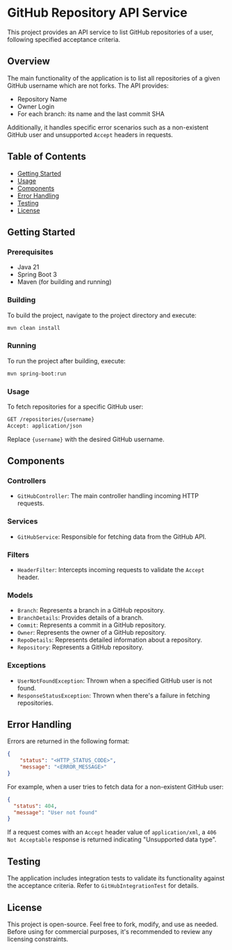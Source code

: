 # GitHub Repository API Service

This project provides an API service to list GitHub repositories of a user, following specified acceptance criteria.

## Overview

The main functionality of the application is to list all repositories of a given GitHub username which are not forks. The API provides:

- Repository Name
- Owner Login
- For each branch: its name and the last commit SHA

Additionally, it handles specific error scenarios such as a non-existent GitHub user and unsupported `Accept` headers in requests.

## Table of Contents

- [Getting Started](#getting-started)
- [Usage](#usage)
- [Components](#components)
- [Error Handling](#error-handling)
- [Testing](#testing)
- [License](#license)

## Getting Started

### Prerequisites

- Java 21
- Spring Boot 3
- Maven (for building and running)

### Building

To build the project, navigate to the project directory and execute:

```bash
mvn clean install
```

### Running

To run the project after building, execute:

```bash
mvn spring-boot:run
```

### Usage

To fetch repositories for a specific GitHub user:

```bash
GET /repositories/{username}
Accept: application/json
```

Replace `{username}` with the desired GitHub username.

## Components

### Controllers

- `GitHubController`: The main controller handling incoming HTTP requests.

### Services

- `GitHubService`: Responsible for fetching data from the GitHub API.

### Filters

- `HeaderFilter`: Intercepts incoming requests to validate the `Accept` header.

### Models

- `Branch`: Represents a branch in a GitHub repository.
- `BranchDetails`: Provides details of a branch.
- `Commit`: Represents a commit in a GitHub repository.
- `Owner`: Represents the owner of a GitHub repository.
- `RepoDetails`: Represents detailed information about a repository.
- `Repository`: Represents a GitHub repository.

### Exceptions

- `UserNotFoundException`: Thrown when a specified GitHub user is not found.
- `ResponseStatusException`: Thrown when there's a failure in fetching repositories.

## Error Handling

Errors are returned in the following format:

```json
{
    "status": "<HTTP_STATUS_CODE>",
    "message": "<ERROR_MESSAGE>"
}
```

For example, when a user tries to fetch data for a non-existent GitHub user:

```json
{
  "status": 404,
  "message": "User not found"
}
```

If a request comes with an `Accept` header value of `application/xml`, a `406 Not Acceptable` response is returned indicating "Unsupported data type".

## Testing

The application includes integration tests to validate its functionality against the acceptance criteria. Refer to `GitHubIntegrationTest` for details.

## License

This project is open-source. Feel free to fork, modify, and use as needed. Before using for commercial purposes, it's recommended to review any licensing constraints.